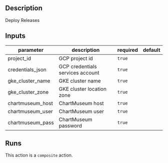 ## Description

Deploy Releases

## Inputs

| parameter | description | required | default |
| --- | --- | --- | --- |
| project_id | GCP project id | `true` |  |
| credentials_json | GCP credentials services account | `true` |  |
| gke_cluster_name | GKE cluster name | `true` |  |
| gke_cluster_zone | GKE cluster location zone | `true` |  |
| chartmuseum_host | ChartMuseum host | `true` |  |
| chartmuseum_user | ChartMuseum user | `true` |  |
| chartmuseum_pass | ChartMuseum password | `true` |  |


## Runs

This action is a `composite` action.

